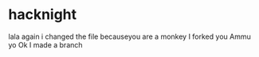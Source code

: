 # hacknight
lala
again i changed the file
becauseyou are a monkey
I forked you Ammu
yo
Ok I made a branch
